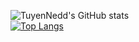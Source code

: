 ![TuyenNedd's GitHub stats](https://github-readme-stats.vercel.app/api?username=TuyenNedd&show_icons=true&theme=tokyonight) <br/>
[![Top Langs](https://github-readme-stats.vercel.app/api/top-langs/?username=TuyenNedd&layout=compact)](https://github.com/TuyenNedd/github-readme-stats)


